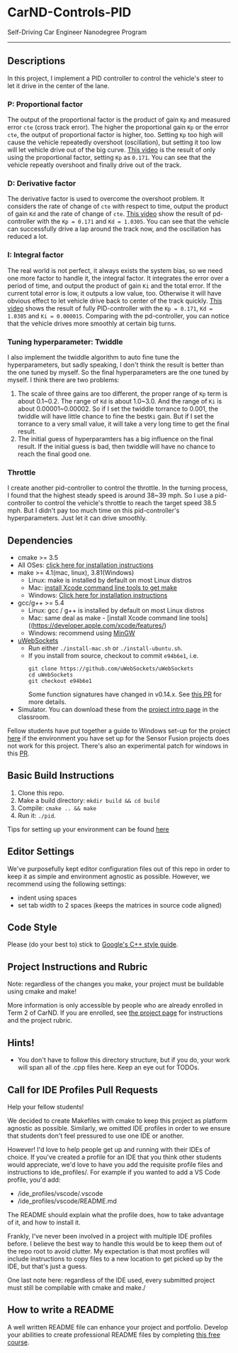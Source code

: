 # CarND-Controls-PID
Self-Driving Car Engineer Nanodegree Program

---

## Descriptions

In this project, I implement a PID controller to control the vehicle's steer to let it drive in the center of the lane.

### P: Proportional factor

The output of the proportional factor is the product of gain `Kp` and measured error `cte` (cross track error). The higher the proportional gain `Kp` or the error `cte`, the output of proportional factor is higher, too. Setting `Kp` too high will cause the vehicle repeatedly overshoot (oscillation), but setting it too low will let vehicle drive out of the big curve. [This video](https://youtu.be/PAan8YH93cE) is the result of only using the proportional factor, setting `Kp` as `0.171`. You can see that the vehicle repeatly overshoot and finally drive out of the track.

### D: Derivative factor

The derivative factor is used to overcome the overshoot problem. It considers the rate of change of `cte` with respect to time, output the product of gain `Kd` and the rate of change of `cte`. [This video]( https://youtu.be/wfIoij7OXaw) show the result of pd-controller with the `Kp = 0.171` and `Kd = 1.0305`. You can see that the vehicle can successfully drive a lap around the track now, and the oscillation has reduced a lot.

### I: Integral factor

The real world is not perfect, it always exists the system bias, so we need one more factor to handle it, the integral factor. It integrates the error over a period of time, and output the product of gain `Ki` and the total error. If the current total error is low, it outputs a low value, too. Otherwise it will have obvious effect to let vehicle drive back to center of the track quickly. [This video]( https://youtu.be/bR08o61I8nc) shows the result of fully PID-controller with the `Kp = 0.171`, `Kd = 1.0305` and `Ki = 0.000015`. Comparing with the pd-controller, you can notice that the vehicle drives more smoothly at certain big turns.

### Tuning hyperparameter: Twiddle

I also implement the twiddle algorithm to auto fine tune the hyperparameters, but sadly speaking, I don't think the result is better than the one tuned by myself. So the final hyperparameters are the one tuned by myself. I think there are two problems:<p>
1. The scale of three gains are too different, the proper range of `Kp` term is about 0.1~0.2. The range of `Kd` is about 1.0~3.0. And the range of `Ki` is about 0.00001~0.00002. So if I set the twiddle torrance to 0.001, the twiddle will have little chance to fine the best`Ki` gain. But if I set the torrance to a very small value, it will take a very long time to get the final result.
2. The initial guess of hyperparamters has a big influence on the final result. If the initial guess is bad, then twiddle will have no chance to reach the final good one.

### Throttle

I create another pid-controller to control the throttle. In the turning process, I found that the highest steady speed is around 38~39 mph. So I use a pid-controller to control the vehicle's throttle to reach the target speed 38.5 mph. But I didn't pay too much time on this pid-controller's hyperparameters. Just let it can drive  smoothly.


## Dependencies

* cmake >= 3.5
 * All OSes: [click here for installation instructions](https://cmake.org/install/)
* make >= 4.1(mac, linux), 3.81(Windows)
  * Linux: make is installed by default on most Linux distros
  * Mac: [install Xcode command line tools to get make](https://developer.apple.com/xcode/features/)
  * Windows: [Click here for installation instructions](http://gnuwin32.sourceforge.net/packages/make.htm)
* gcc/g++ >= 5.4
  * Linux: gcc / g++ is installed by default on most Linux distros
  * Mac: same deal as make - [install Xcode command line tools]((https://developer.apple.com/xcode/features/)
  * Windows: recommend using [MinGW](http://www.mingw.org/)
* [uWebSockets](https://github.com/uWebSockets/uWebSockets)
  * Run either `./install-mac.sh` or `./install-ubuntu.sh`.
  * If you install from source, checkout to commit `e94b6e1`, i.e.
    ```
    git clone https://github.com/uWebSockets/uWebSockets 
    cd uWebSockets
    git checkout e94b6e1
    ```
    Some function signatures have changed in v0.14.x. See [this PR](https://github.com/udacity/CarND-MPC-Project/pull/3) for more details.
* Simulator. You can download these from the [project intro page](https://github.com/udacity/self-driving-car-sim/releases) in the classroom.

Fellow students have put together a guide to Windows set-up for the project [here](https://s3-us-west-1.amazonaws.com/udacity-selfdrivingcar/files/Kidnapped_Vehicle_Windows_Setup.pdf) if the environment you have set up for the Sensor Fusion projects does not work for this project. There's also an experimental patch for windows in this [PR](https://github.com/udacity/CarND-PID-Control-Project/pull/3).

## Basic Build Instructions

1. Clone this repo.
2. Make a build directory: `mkdir build && cd build`
3. Compile: `cmake .. && make`
4. Run it: `./pid`. 

Tips for setting up your environment can be found [here](https://classroom.udacity.com/nanodegrees/nd013/parts/40f38239-66b6-46ec-ae68-03afd8a601c8/modules/0949fca6-b379-42af-a919-ee50aa304e6a/lessons/f758c44c-5e40-4e01-93b5-1a82aa4e044f/concepts/23d376c7-0195-4276-bdf0-e02f1f3c665d)

## Editor Settings

We've purposefully kept editor configuration files out of this repo in order to
keep it as simple and environment agnostic as possible. However, we recommend
using the following settings:

* indent using spaces
* set tab width to 2 spaces (keeps the matrices in source code aligned)

## Code Style

Please (do your best to) stick to [Google's C++ style guide](https://google.github.io/styleguide/cppguide.html).

## Project Instructions and Rubric

Note: regardless of the changes you make, your project must be buildable using
cmake and make!

More information is only accessible by people who are already enrolled in Term 2
of CarND. If you are enrolled, see [the project page](https://classroom.udacity.com/nanodegrees/nd013/parts/40f38239-66b6-46ec-ae68-03afd8a601c8/modules/f1820894-8322-4bb3-81aa-b26b3c6dcbaf/lessons/e8235395-22dd-4b87-88e0-d108c5e5bbf4/concepts/6a4d8d42-6a04-4aa6-b284-1697c0fd6562)
for instructions and the project rubric.

## Hints!

* You don't have to follow this directory structure, but if you do, your work
  will span all of the .cpp files here. Keep an eye out for TODOs.

## Call for IDE Profiles Pull Requests

Help your fellow students!

We decided to create Makefiles with cmake to keep this project as platform
agnostic as possible. Similarly, we omitted IDE profiles in order to we ensure
that students don't feel pressured to use one IDE or another.

However! I'd love to help people get up and running with their IDEs of choice.
If you've created a profile for an IDE that you think other students would
appreciate, we'd love to have you add the requisite profile files and
instructions to ide_profiles/. For example if you wanted to add a VS Code
profile, you'd add:

* /ide_profiles/vscode/.vscode
* /ide_profiles/vscode/README.md

The README should explain what the profile does, how to take advantage of it,
and how to install it.

Frankly, I've never been involved in a project with multiple IDE profiles
before. I believe the best way to handle this would be to keep them out of the
repo root to avoid clutter. My expectation is that most profiles will include
instructions to copy files to a new location to get picked up by the IDE, but
that's just a guess.

One last note here: regardless of the IDE used, every submitted project must
still be compilable with cmake and make./

## How to write a README
A well written README file can enhance your project and portfolio.  Develop your abilities to create professional README files by completing [this free course](https://www.udacity.com/course/writing-readmes--ud777).

